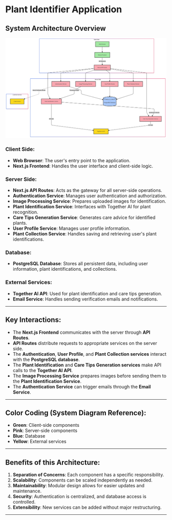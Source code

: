 # Plant Identifier Application

## System Architecture Overview

![System Architecture Diagram](/diagram_system/System%20Architecture%20Diagram/System_Architecture_Diagram.png)

### Client Side:

- **Web Browser**: The user's entry point to the application.
- **Next.js Frontend**: Handles the user interface and client-side logic.

### Server Side:

- **Next.js API Routes**: Acts as the gateway for all server-side operations.
- **Authentication Service**: Manages user authentication and authorization.
- **Image Processing Service**: Prepares uploaded images for identification.
- **Plant Identification Service**: Interfaces with Together AI for plant recognition.
- **Care Tips Generation Service**: Generates care advice for identified plants.
- **User Profile Service**: Manages user profile information.
- **Plant Collection Service**: Handles saving and retrieving user's plant identifications.

### Database:

- **PostgreSQL Database**: Stores all persistent data, including user information, plant identifications, and collections.

### External Services:

- **Together AI API**: Used for plant identification and care tips generation.
- **Email Service**: Handles sending verification emails and notifications.

---

## Key Interactions:

- The **Next.js Frontend** communicates with the server through **API Routes**.
- **API Routes** distribute requests to appropriate services on the server side.
- The **Authentication**, **User Profile**, and **Plant Collection services** interact with the **PostgreSQL database**.
- The **Plant Identification** and **Care Tips Generation services** make API calls to the **Together AI API**.
- The **Image Processing Service** prepares images before sending them to the **Plant Identification Service**.
- The **Authentication Service** can trigger emails through the **Email Service**.

---

## Color Coding (System Diagram Reference):

- **Green**: Client-side components
- **Pink**: Server-side components
- **Blue**: Database
- **Yellow**: External services

---

## Benefits of this Architecture:

1. **Separation of Concerns**: Each component has a specific responsibility.
2. **Scalability**: Components can be scaled independently as needed.
3. **Maintainability**: Modular design allows for easier updates and maintenance.
4. **Security**: Authentication is centralized, and database access is controlled.
5. **Extensibility**: New services can be added without major restructuring.

---

